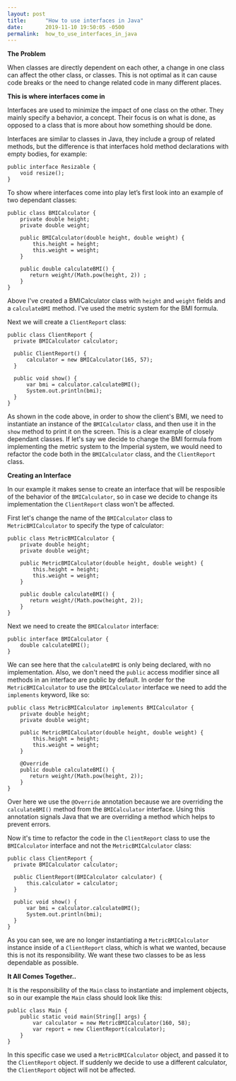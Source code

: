 ```yaml
---
layout: post
title:      "How to use interfaces in Java"
date:       2019-11-10 19:50:05 -0500
permalink:  how_to_use_interfaces_in_java
---
```



**The Problem** 

When classes are directly dependent on each other, a change in one class can affect the other class, or classes. This is not optimal as it can cause code breaks or the need to change related code in many different places. 

**This is where interfaces come in**

Interfaces are used to minimize the impact of one class on the other.
They mainly specify a behavior, a concept.
Their focus is on what is done, as opposed to a class that is more about how something should be done. 

Interfaces are similar to classes in Java, they include a group of related methods, but the difference is that interfaces hold method declarations with empty bodies, for example: 

```
public interface Resizable {
    void resize();
}
```

To show where interfaces come into play let’s first look into an example of two dependant classes:

```
public class BMICalculator {
    private double height;
    private double weight;
    
    public BMICalculator(double height, double weight) {
        this.height = height;
        this.weight = weight;
    }
    
    public double calculateBMI() {
       return weight/(Math.pow(height, 2)) ;
    }
}

```


Above I've created a BMICalculator class with `height` and `weight` fields and  a `calculateBMI` method.
I've used the metric system for the BMI formula. 

Next we will create a `ClientReport` class:


```
public class ClientReport {
  private BMICalculator calculator;

  public ClientReport() { 
      calculator = new BMICalculator(165, 57);
  }

  public void show() {
      var bmi = calculator.calculateBMI();
      System.out.println(bmi);
  }
}
```

As shown in the code above, in order to show the client's BMI, we need to instantiate an instance of the `BMICalculator` class, and then use it in the `show` method to print it on the screen. 
This is a clear example of closely dependant classes. 
If let's say we decide to change the BMI formula from implementing the metric system to the Imperial system, we would need to refactor the code both in the `BMICalculator` class, and the `ClientReport` class. 

**Creating an Interface**

In our example it makes sense to create an interface that will be resposible of the behavior of the `BMICalculator`, so in case we decide to change its implementation the `ClientReport` class won't be affected.

First let's change the name of the `BMICalculator` class to `MetricBMICalculator` to specify the type of calculator:

```
public class MetricBMICalculator {
    private double height;
    private double weight;

    public MetricBMICalculator(double height, double weight) {
        this.height = height;
        this.weight = weight;
    }

    public double calculateBMI() {
       return weight/(Math.pow(height, 2));
    }
}

```

Next we need to create the `BMICalculator` interface:

```
public interface BMICalculator {
    double calculateBMI();
}

```

We can see here that the `calculateBMI` is only being declared, with no implementation. Also, we don't need the `public` access modifier since all methods in an interface are public by default. 
In order for the `MetricBMICalculator` to use the `BMICalculator` interface we need to add the `implements` keyword, like so: 

```
public class MetricBMICalculator implements BMICalculator {
    private double height;
    private double weight;

    public MetricBMICalculator(double height, double weight) {
        this.height = height;
        this.weight = weight;
    }

    @Override
    public double calculateBMI() {
       return weight/(Math.pow(height, 2));
    }
}

```

Over here we use the `@Override` annotation because we are overriding the `calculateBMI()` method from the `BMICalculator` interface. Using this annotation signals Java that we are overriding a method which helps to prevent errors.  

Now it's time to refactor the code in the `ClientReport` class to use the `BMICalculator` interface and not the `MetricBMICalculator` class: 

```
public class ClientReport {
  private BMICalculator calculator;

  public ClientReport(BMICalculator calculator) {
      this.calculator = calculator;
  }

  public void show() {
      var bmi = calculator.calculateBMI();
      System.out.println(bmi);
  }
}

```

As you can see, we are no longer instantiating a `MetricBMICalculator` instance inside of a `ClientReport` class, which is what we wanted, because this is not its responsibility. We want these two classes to be as less dependable as possible. 

**It All Comes Together..**

It is the responsibility of the `Main` class to instantiate and implement objects, so in our example the `Main` class should look like this:

```
public class Main {
    public static void main(String[] args) {
        var calculator = new MetricBMICalculator(160, 58);
        var report = new ClientReport(calculator);
    }
}
```

In this specific case we used a `MetricBMICalculator` object, and passed it to the `ClientReport` object. If suddenly we decide to use a different calculator, the `ClientReport` object will not be affected. 



